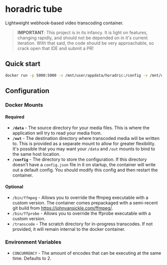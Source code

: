 # horadric tube

Lightweight webhook-based video transcoding container.

> **IMPORTANT**: This project is in its infancy. It is light on features, changing rapidly, and should not be depended
> on in it's current iteration. With that said, the code should be very approachable, so crack open that IDE and submit
> a PR!

## Quick start

```bash
docker run -p 5000:5000 -v /mnt/user/appdata/horadric:/config -v /mnt/user/your_media:/data -v /mnt/user/your_media:/out ghcr.io/whichken/horadrictube/horadrictube
```

## Configuration

### Docker Mounts

#### Required

- **`/data`** - The source directory for your media files. This is where the application will try to read your media from.
- **`/out`** - The destination directory where transcoded media will be written to. This is provided as a separate mount
  to allow for greater flexibility. It's possible that you may want your `/data` and `/out` mounts to bind to the same
  host location.
- **`/config`** - The directory to store the configuration. If this directory doesn't have a `config.json` file in it on
  startup, the container will write out a default config. You should modify this config and then restart the container.

#### Optional

- `/bin/ffmpeg` - Allows you to override the ffmpeg executable with a custom version. The container comes prepackaged
  with a semi-recent git build from https://johnvansickle.com/ffmpeg/.
- `/bin/ffprobe` - Allows you to override the ffprobe executable with a custom version.
- `/transcode` - The scratch directory for in-progress transcodes. If not provided, it will remain internal to the docker
  container.

### Environment Variables

- `CONCURRENCY` - The amount of encodes that can be executing at the same time. Defaults to 2.
